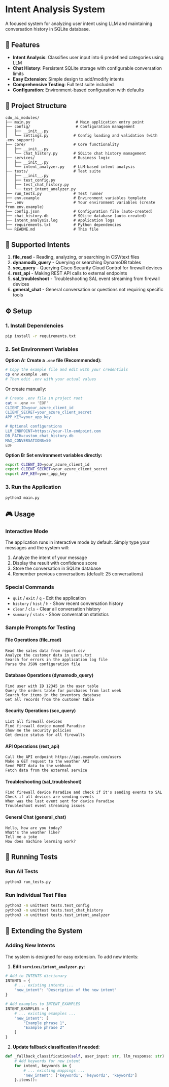 # Intent Analysis System

A focused system for analyzing user intent using LLM and maintaining conversation history in SQLite database.

## 🚀 Features

- **Intent Analysis**: Classifies user input into 6 predefined categories using LLM
- **Chat History**: Persistent SQLite storage with configurable conversation limits
- **Easy Extension**: Simple design to add/modify intents
- **Comprehensive Testing**: Full test suite included
- **Configuration**: Environment-based configuration with defaults

## 📁 Project Structure

```
cdo_ai_modules/
├── main.py                    # Main application entry point
├── config/                    # Configuration management
│   ├── __init__.py
│   └── settings.py           # Config loading and validation (with .env support)
├── core/                     # Core functionality
│   ├── __init__.py
│   └── chat_history.py       # SQLite chat history management
├── services/                 # Business logic
│   ├── __init__.py
│   └── intent_analyzer.py    # LLM-based intent analysis
├── tests/                    # Test suite
│   ├── __init__.py
│   ├── test_config.py
│   ├── test_chat_history.py
│   └── test_intent_analyzer.py
├── run_tests.py              # Test runner
├── env.example               # Environment variables template
├── .env                      # Your environment variables (create from env.example)
├── config.json               # Configuration file (auto-created)
├── chat_history.db           # SQLite database (auto-created)
├── intent_analysis.log       # Application logs
├── requirements.txt          # Python dependencies
└── README.md                 # This file
```

## 🎯 Supported Intents

1. **file_read** - Reading, analyzing, or searching in CSV/text files
2. **dynamodb_query** - Querying or searching DynamoDB tables
3. **scc_query** - Querying Cisco Security Cloud Control for firewall devices
4. **rest_api** - Making REST API calls to external endpoints
5. **sal_troubleshoot** - Troubleshooting SAL event streaming from firewall devices
6. **general_chat** - General conversation or questions not requiring specific tools

## ⚙️ Setup

### 1. Install Dependencies
```bash
pip install -r requirements.txt
```

### 2. Set Environment Variables

**Option A: Create a `.env` file (Recommended):**
```bash
# Copy the example file and edit with your credentials
cp env.example .env
# Then edit .env with your actual values
```

Or create manually:
```bash
# Create .env file in project root
cat > .env << 'EOF'
CLIENT_ID=your_azure_client_id
CLIENT_SECRET=your_azure_client_secret
APP_KEY=your_app_key

# Optional configurations
LLM_ENDPOINT=https://your-llm-endpoint.com
DB_PATH=custom_chat_history.db
MAX_CONVERSATIONS=50
EOF
```

**Option B: Set environment variables directly:**
```bash
export CLIENT_ID=your_azure_client_id
export CLIENT_SECRET=your_azure_client_secret
export APP_KEY=your_app_key
```

### 3. Run the Application
```bash
python3 main.py
```

## 🎮 Usage

### Interactive Mode
The application runs in interactive mode by default. Simply type your messages and the system will:
1. Analyze the intent of your message
2. Display the result with confidence score
3. Store the conversation in SQLite database
4. Remember previous conversations (default: 25 conversations)

### Special Commands
- `quit` / `exit` / `q` - Exit the application
- `history` / `hist` / `h` - Show recent conversation history
- `clear` / `cls` - Clear all conversation history
- `summary` / `stats` - Show conversation statistics

### Sample Prompts for Testing

#### File Operations (file_read)
```
Read the sales data from report.csv
Analyze the customer data in users.txt
Search for errors in the application log file
Parse the JSON configuration file
```

#### Database Operations (dynamodb_query)
```
Find user with ID 12345 in the user table
Query the orders table for purchases from last week
Search for items in the inventory database
Get all records from the customer table
```

#### Security Operations (scc_query)
```
List all firewall devices
Find firewall device named Paradise
Show me the security policies
Get device status for all firewalls
```

#### API Operations (rest_api)
```
Call the API endpoint https://api.example.com/users
Make a GET request to the weather API
Send POST data to the webhook
Fetch data from the external service
```

#### Troubleshooting (sal_troubleshoot)
```
Find firewall device Paradise and check if it's sending events to SAL
Check if all devices are sending events
When was the last event sent for device Paradise
Troubleshoot event streaming issues
```

#### General Chat (general_chat)
```
Hello, how are you today?
What's the weather like?
Tell me a joke
How does machine learning work?
```

## 🧪 Running Tests

### Run All Tests
```bash
python3 run_tests.py
```

### Run Individual Test Files
```bash
python3 -m unittest tests.test_config
python3 -m unittest tests.test_chat_history
python3 -m unittest tests.test_intent_analyzer
```

## 🔧 Extending the System

### Adding New Intents
The system is designed for easy extension. To add new intents:

1. **Edit `services/intent_analyzer.py`**:
```python
# Add to INTENTS dictionary
INTENTS = {
    # ... existing intents ...
    "new_intent": "Description of the new intent"
}

# Add examples to INTENT_EXAMPLES
INTENT_EXAMPLES = {
    # ... existing examples ...
    "new_intent": [
        "Example phrase 1",
        "Example phrase 2"
    ]
}
```

2. **Update fallback classification if needed**:
```python
def _fallback_classification(self, user_input: str, llm_response: str):
    # Add keywords for new intent
    for intent, keywords in {
        # ... existing mappings ...
        'new_intent': ['keyword1', 'keyword2', 'keyword3']
    }.items():
```
